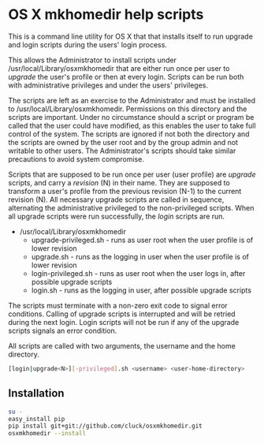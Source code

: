 # OS X mkhomedir help scripts

This is a command line utility for OS X that that installs itself to run
upgrade and login scripts during the users' login process.

This allows the Administrator to install scripts under
/usr/local/Library/osxmkhomedir that are either run once per user to *upgrade*
the user's profile or then at every login. Scripts can be run both with
administrative privileges and under the users' privileges.

The scripts are left as an exercise to the Administrator and must be installed
to /usr/local/Library/osxmkhomedir.  Permissions on this directory and the
scripts are important. Under no circumstance should a script or program be
called that the user could have modified, as this enables the user to take full
control of the system. The scripts are ignored if not both the directory and
the scripts are owned by the user root and by the group admin and not writable
to other users. The Administrator's scripts should take similar precautions to
avoid system compromise.

Scripts that are supposed to be run once per user (user profile) are *upgrade*
scripts, and carry a *revision* (N) in their name. They are supposed to
transform a user's profile from the previous revision (N-1) to the current
revision (N).  All necessary upgrade scripts are called in sequence,
alternating the administrative privileged to the non-privileged scripts.
When all upgrade scripts were run successfully, the *login* scripts are run.

* /usr/local/Library/osxmkhomedir
  * upgrade<N>-privileged.sh - runs as user root when the user profile is of lower revision
  * upgrade<N>.sh - runs as the logging in user when the user profile is of lower revision
  * login-privileged.sh - runs as user root when the user logs in, after possible upgrade scripts
  * login.sh - runs as the logging in user, after possible upgrade scripts

The scripts must terminate with a non-zero exit code to signal error
conditions.  Calling of upgrade scripts is interrupted and will be retried
during the next login. Login scripts will not be run if any of the upgrade
scripts signals an error condition.

All scripts are called with two arguments, the username and the home directory.
```sh
[login|upgrade<N>][-privileged].sh <username> <user-home-directory>
```

## Installation

```sh
su -
easy_install pip
pip install git+git://github.com/cluck/osxmkhomedir.git
osxmkhomedir --install
```

